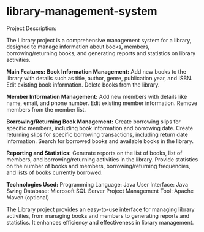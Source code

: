 # library-management-system

Project Description:

The Library project is a comprehensive management system for a library, designed to manage information about books, members, borrowing/returning books, and generating reports and statistics on library activities.

**Main Features:**
**Book Information Management:**
Add new books to the library with details such as title, author, genre, publication year, and ISBN.
Edit existing book information.
Delete books from the library.

**Member Information Management:**
Add new members with details like name, email, and phone number.
Edit existing member information.
Remove members from the member list.

**Borrowing/Returning Book Management:**
Create borrowing slips for specific members, including book information and borrowing date.
Create returning slips for specific borrowing transactions, including return date information.
Search for borrowed books and available books in the library.

**Reporting and Statistics:**
Generate reports on the list of books, list of members, and borrowing/returning activities in the library.
Provide statistics on the number of books and members, borrowing/returning frequencies, and lists of books currently borrowed.

**Technologies Used:**
Programming Language: Java
User Interface: Java Swing
Database: Microsoft SQL Server
Project Management Tool: Apache Maven (optional)

The Library project provides an easy-to-use interface for managing library activities, from managing books and members to generating reports and statistics. It enhances efficiency and effectiveness in library management.
